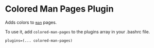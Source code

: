 # Colored Man Pages Plugin

Adds colors to [`man`](https://man7.org/linux/man-pages/man1/man.1.html) pages.

To use it, add `colored-man-pages` to the plugins array in your .bashrc file.

```
plugins=(... colored-man-pages)
```

